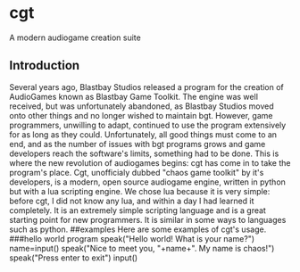 # cgt
 A modern audiogame creation suite
## Introduction
Several years ago, Blastbay Studios released a program for the creation of AudioGames known as Blastbay Game Toolkit.
The engine was well received, but was unfortunately abandoned, as Blastbay Studios moved onto other things and no longer wished to maintain bgt.
However, game programmers, unwilling to adapt, continued to use the program extensively for as long as they could.
Unfortunately, all good things must come to an end, and as the number of issues with bgt programs grows and game developers reach the software's limits, something had to be done.
This is where the new revolution of audiogames begins: cgt has come in to take the program's place.
Cgt, unofficialy dubbed "chaos game toolkit" by it's developers, is a modern, open source audiogame engine, written in python but with a lua scripting engine.
We chose lua because it is very simple: before cgt, I did not know any lua, and within a day I had learned it completely. It is an extremely simple scripting language and is a great starting point for new programmers. It is similar in some ways to languages such as python.
##examples
Here are some examples of cgt's usage.
###hello world program
speak("Hello world! What is your name?")
name=input()
speak("Nice to meet you, "+name+". My name is chaos!")
speak("Press enter to exit")
input()
